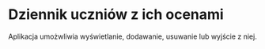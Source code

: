 # Dziennik uczniów z ich ocenami
Aplikacja umożwliwia wyświetlanie, dodawanie, usuwanie lub wyjście z niej.
